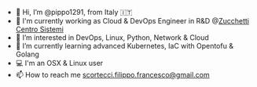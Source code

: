 - 👋 Hi, I’m @pippo1291, from Italy 🇮🇹 
- 🔭 I'm currently working as Cloud & DevOps Engineer in R&D @<a href="https://www.zcscompany.com/" target="_blank">Zucchetti Centro Sistemi</a>
- 👀 I’m interested in DevOps, Linux, Python, Network & Cloud
- 🌱 I’m currently learning advanced Kubernetes, IaC with Opentofu & Golang
- 💻 I'm an OSX & Linux user
- 📫 How to reach me scortecci.filippo.francesco@gmail.com 

<!---
pippo1291/pippo1291 is a ✨ special ✨ repository because its `README.md` (this file) appears on your GitHub profile.
You can click the Preview link to take a look at your changes.
- 💞️ I’m looking to collaborate on 
- 📡 I'm a
--->
